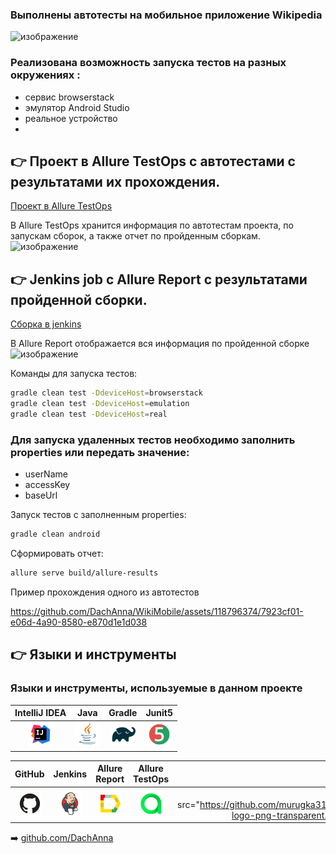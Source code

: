 ### Выполнены автотесты на мобильное приложение Wikipedia
![изображение](https://user-images.githubusercontent.com/118796374/233400972-3ae6f60d-a151-4deb-bd8b-2b074377ab77.png)

### Реализована возможность запуска тестов на разных окружениях :
- сервис browserstack
- эмулятор Android Studio
- реальное устройство
- 
## :point_right: Проект в Allure TestOps с автотестами с результатами их прохождения.
<a target="_blank" href="https://allure.autotests.cloud/project/2297/dashboards">Проект в Allure TestOps</a>

В Allure TestOps хранится информация по автотестам проекта, по запускам сборок, а также отчет по пройденным сборкам.
![изображение](https://github.com/DachAnna/WikiMobile/assets/118796374/e805499b-f045-424e-959d-a96269f3bae4)



## :point_right:  Jenkins job c Allure Report с результатами пройденной сборки.
<a target="_blank" href="https://jenkins.autotests.cloud/job/08-sub_ekt-wiki/">Сборка в jenkins</a>

В Allure Report отображается вся информация по пройденной сборке
![изображение](https://github.com/DachAnna/WikiMobile/assets/118796374/9f427fe2-ed4e-49e4-bc0f-10e7167886d5)

Команды для запуска тестов:
```bash
gradle clean test -DdeviceHost=browserstack
gradle clean test -DdeviceHost=emulation
gradle clean test -DdeviceHost=real
```

### Для запуска удаленных тестов необходимо заполнить properties или передать значение:

* userName
* accessKey
* baseUrl

Запуск тестов с заполненным properties:
```bash
gradle clean android
```
Сформировать отчет:
```bash
allure serve build/allure-results
```
Пример прохождения одного из автотестов

https://github.com/DachAnna/WikiMobile/assets/118796374/7923cf01-e06d-4a90-8580-e870d1e1d038

## :point_right: Языки и инструменты
<h3 align="left">Языки и инструменты, используемые в данном проекте </h3>

| IntelliJ IDEA | Java | Gradle | Junit5 | 
|:------:|:----:|:----:|:------:|
| <img src="https://github.com/Roman-1990/bip-test/blob/master/img/logo/Intelij_IDEA.png" width="40" height="40"> | <img src="https://github.com/Roman-1990/bip-test/blob/master/img/logo/Java.png" width="40" height="40"> | <img src="https://github.com/Roman-1990/bip-test/blob/master/img/logo/Gradle.png" width="40" height="40"> | <img src="https://github.com/Roman-1990/bip-test/blob/master/img/logo/JUnit5.png" width="40" height="40"> |

| GitHub | Jenkins | Allure Report | Allure TestOps | Appium |
|:------:|:----:|:----:|:------:|:------:|
| <img src="https://github.com/Roman-1990/bip-test/blob/master/img/logo/Github.png" width="40" height="40"> | <img src="https://github.com/Roman-1990/bip-test/blob/master/img/logo/Jenkins.png" width="40" height="40"> | <img src="https://github.com/Roman-1990/bip-test/blob/master/img/logo/Allure_Report.png" width="40" height="40"> | <img src="https://github.com/Roman-1990/bip-test/blob/master/img/logo/AllureTestOps.png" width="40" height="40"> | < img src="https://github.com/murugka31/WikipediaAppTests/blob/main/img/appium-logo-png-transparent.png" width="40" height="40">


:arrow_right: <a target="_blank" href="https://github.com/DachAnna">github.com/DachAnna</a><br/>
